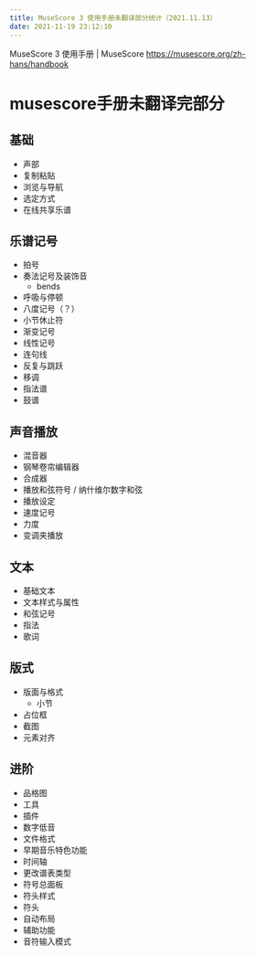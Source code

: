 ```yaml
---
title: MuseScore 3 使用手册未翻译部分统计（2021.11.13）
date: 2021-11-19 23:12:10
---
```

MuseScore 3 使用手册 | MuseScore https://musescore.org/zh-hans/handbook

#  musescore手册未翻译完部分

##  基础

- 声部
- 复制粘贴
- 浏览与导航
- 选定方式
- 在线共享乐谱

##  乐谱记号

- 拍号
- 奏法记号及装饰音
  - bends
- 呼吸与停顿
- 八度记号（？）
- 小节休止符
- 渐变记号
- 线性记号
- 连句线
- 反复与跳跃
- 移调
- 指法谱
- 鼓谱

##  声音播放

- 混音器
- 钢琴卷帘编辑器
- 合成器
- 播放和弦符号 / 纳什维尔数字和弦
- 播放设定
- 速度记号
- 力度
- 变调夹播放

## 文本

- 基础文本
- 文本样式与属性
- 和弦记号
- 指法
- 歌词

##  版式

- 版面与格式
  - 小节
- 占位框
- 截图
- 元素对齐

##  进阶

- 品格图
- 工具
- 插件
- 数字低音
- 文件格式
- 早期音乐特色功能
- 时间轴
- 更改谱表类型
- 符号总面板
- 符头样式
- 符头
- 自动布局
- 辅助功能
- 音符输入模式

